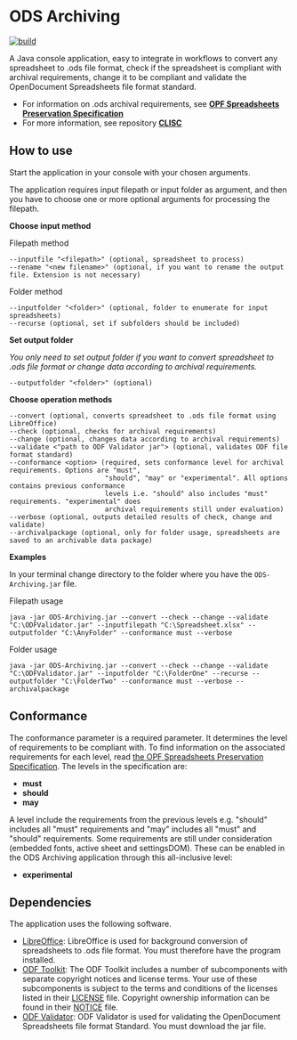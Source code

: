 # ODS Archiving

[![build](https://github.com/Asbjoedt/ODS-Archiving/actions/workflows/maven.yml/badge.svg)](https://github.com/Asbjoedt/ODS-Archiving/actions/workflows/maven.yml
)

A Java console application, easy to integrate in workflows to convert any spreadsheet to .ods file format, check if the spreadsheet is compliant with archival requirements, change it to be compliant and validate the OpenDocument Spreadsheets file format standard.

* For information on .ods archival requirements, see **[OPF Spreadsheets Preservation Specification](https://github.com/opf-labs/Spreadsheets-Preservation-Specification/blob/main/v1.0/Specification.md#41-opendocument-spreadsheets)**
* For more information, see repository **[CLISC](https://github.com/Asbjoedt/CLISC)**

## How to use

Start the application in your console with your chosen arguments.

The application requires input filepath or input folder as argument, and then you have to choose one or more optional arguments for processing the filepath.

**Choose input method**

Filepath method
```
--inputfile "<filepath>" (optional, spreadsheet to process)
--rename "<new filename>" (optional, if you want to rename the output file. Extension is not necessary)
```
Folder method
```
--inputfolder "<folder>" (optional, folder to enumerate for input spreadsheets)
--recurse (optional, set if subfolders should be included)
```

**Set output folder**

*You only need to set output folder if you want to convert spreadsheet to .ods file format or change data according to archival requirements.*

```
--outputfolder "<folder>" (optional)
```

**Choose operation methods**

```
--convert (optional, converts spreadsheet to .ods file format using LibreOffice)
--check (optional, checks for archival requirements)
--change (optional, changes data according to archival requirements)
--validate <"path to ODF Validator jar"> (optional, validates ODF file format standard)
--conformance <option> (required, sets conformance level for archival requirements. Options are "must", 
                        "should", "may" or "experimental". All options contains previous conformance 
                        levels i.e. "should" also includes "must" requirements. "experimental" does 
                        archival requirements still under evaluation)
--verbose (optional, outputs detailed results of check, change and validate)
--archivalpackage (optional, only for folder usage, spreadsheets are saved to an archivable data package)
```
**Examples**

In your terminal change directory to the folder where you have the ```ODS-Archiving.jar``` file.

Filepath usage
```
java -jar ODS-Archiving.jar --convert --check --change --validate "C:\ODFValidator.jar" --inputfilepath "C:\Spreadsheet.xlsx" --outputfolder "C:\AnyFolder" --conformance must --verbose
```
Folder usage
```
java -jar ODS-Archiving.jar --convert --check --change --validate "C:\ODFValidator.jar" --inputfolder "C:\FolderOne" --recurse --outputfolder "C:\FolderTwo" --conformance must --verbose --archivalpackage
```

## Conformance

The conformance parameter is a required parameter. It determines the level of requirements to be compliant with. To find information on the associated requirements for each level, read [the OPF Spreadsheets Preservation Specification](https://github.com/opf-labs/Spreadsheets-Preservation-Specification/blob/main/v1.0/Specification.md#41-opendocument-spreadsheets). The levels in the specification are:
* **must**
* **should**
* **may**

A level include the requirements from the previous levels e.g. "should" includes all "must" requirements and "may" includes all "must" and "should" requirements. Some requirements are still under consideration (embedded fonts, active sheet and settingsDOM). These can be enabled in the ODS Archiving application through this all-inclusive level:
* **experimental**

## Dependencies

The application uses the following software.
* [LibreOffice](https://www.libreoffice.org/): LibreOffice is used for background conversion of spreadsheets to .ods file format. You must therefore have the program installed.
* [ODF Toolkit](https://odftoolkit.org/): The ODF Toolkit includes a number of subcomponents with separate copyright notices and license terms. Your use of these subcomponents is subject to the terms and conditions of the licenses listed in their [LICENSE](https://github.com/tdf/odftoolkit/blob/master/LICENSE) file. Copyright ownership information can be found in their [NOTICE](https://github.com/tdf/odftoolkit/blob/master/NOTICE) file.
* [ODF Validator](https://github.com/tdf/odftoolkit): ODF Validator is used for validating the OpenDocument Spreadsheets file format Standard. You must download the jar file.
